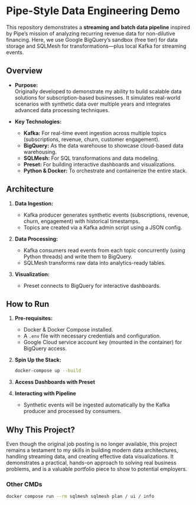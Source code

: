 # Pipe-Style Data Engineering Demo 

This repository demonstrates a **streaming and batch data pipeline** inspired by Pipe’s mission of analyzing recurring revenue data for non-dilutive financing. Here, we use Google BigQuery’s sandbox (free tier) for data storage and SQLMesh for transformations—plus local Kafka for streaming events.

## Overview

- **Purpose:**  
  Originally developed to demonstrate my ability to build scalable data solutions for subscription-based businesses. It simulates real-world scenarios with synthetic data over multiple years and integrates advanced data processing techniques.

- **Key Technologies:**  
  - **Kafka:** For real-time event ingestion across multiple topics (subscriptions, revenue, churn, customer engagement).  
  - **BigQuery:** As the data warehouse to showcase cloud-based data warehousing.  
  - **SQLMesh:** For SQL transformations and data modeling.  
  - **Preset:** For building interactive dashboards and visualizations.  
  - **Python & Docker:** To orchestrate and containerize the entire stack.

## Architecture

1. **Data Ingestion:**  
   - Kafka producer generates synthetic events (subscriptions, revenue, churn, engagement) with historical timestamps.  
   - Topics are created via a Kafka admin script using a JSON config.

2. **Data Processing:**  
   - Kafka consumers read events from each topic concurrently (using Python threads) and write them to BigQuery.
   - SQLMesh transforms raw data into analytics-ready tables.

3. **Visualization:**  
   - Preset connects to BigQuery for interactive dashboards.

## How to Run

1. **Pre-requisites:**
   - Docker & Docker Compose installed.
   - A `.env` file with necessary credentials and configuration.
   - Google Cloud service account key (mounted in the container) for BigQuery access.
  
2. **Spin Up the Stack:**
   ```bash
   docker-compose up --build

3. **Access Dashboards with Preset**

4. **Interacting with Pipeline**
   - Synthetic events will be ingested automatically by the Kafka producer and processed by consumers.


## Why This Project?

Even though the original job posting is no longer available, this project remains a testament to my skills in building modern data architectures, handling streaming data, and creating effective data visualizations. It demonstrates a practical, hands-on approach to solving real business problems, and is a valuable portfolio piece to show to potential employers.


### Other CMDs
```bash
docker compose run --rm sqlmesh sqlmesh plan / ui / info
```
